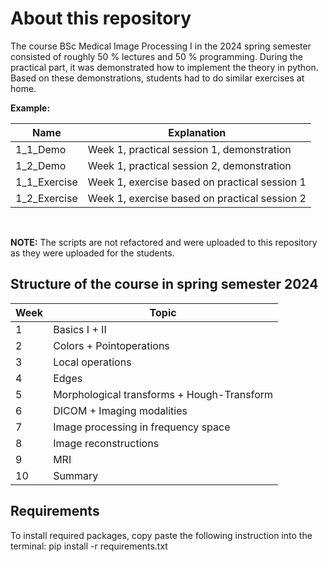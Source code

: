 # About this repository
The course BSc Medical Image Processing I in the 2024 spring semester consisted of roughly 50 % lectures and 50 % programming. During the practical part, it was demonstrated how to implement the theory in python. Based on these demonstrations, students had to do similar exercises at home.

**Example:**

| Name | Explanation|
| --- | --- |
|1_1_Demo| Week 1, practical session 1, demonstration| 
|1_2_Demo| Week 1, practical session 2, demonstration| 
|1_1_Exercise| Week 1, exercise based on practical session 1| 
|1_2_Exercise| Week 1, exercise based on practical session 2| 

<p>&nbsp;</p>

**NOTE:**
The scripts are not refactored and were uploaded to this repository as they were uploaded for the students.

## Structure of the course in spring semester 2024

| Week | Topic|
| --- | --- |
|1| Basics I + II|
|2|Colors + Pointoperations  |
|3|Local operations |
|4|Edges |
|5|Morphological transforms + Hough-Transform |
|6|DICOM + Imaging modalities |
|7|Image processing in frequency space |
|8|Image reconstructions |
|9|MRI |
|10|Summary |


## Requirements 
To install required packages, copy paste the following instruction into the terminal:
pip install -r requirements.txt

